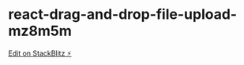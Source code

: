 # react-drag-and-drop-file-upload-mz8m5m

[Edit on StackBlitz ⚡️](https://stackblitz.com/edit/react-drag-and-drop-file-upload-mz8m5m)